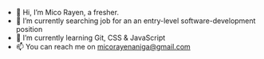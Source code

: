 - 👋 Hi, I’m Mico Rayen, a fresher.
- 🌱 I’m currently searching job for an an entry-level software-development position
- 🌱 I’m currently learning Git, CSS & JavaScript
- 📫 You can reach me on micorayenaniga@gmail.com

<!---
micorayen/micorayen is a ✨ special ✨ repository because its `README.md` (this file) appears on your GitHub profile.
You can click the Preview link to take a look at your changes.
--->
